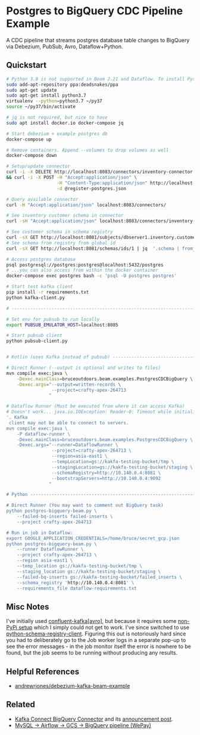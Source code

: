 # Postgres to BigQuery CDC Pipeline Example

A CDC pipeline that streams postgres database table changes to BigQuery via Debezium, PubSub, Avro, Dataflow+Python.

## Quickstart

```sh
# Python 3.8 is not supported in Beam 2.21 and Dataflow. To install Python 3.7 in Ubuntu 20.04 you can do:
sudo add-apt-repository ppa:deadsnakes/ppa
sudo apt-get update
sudo apt-get install python3.7
virtualenv --python=python3.7 ~/py37
source ~/py37/bin/activate

# jq is not required, but nice to have
sudo apt install docker.io docker-compose jq

# Start debezium + example postgres db
docker-compose up

# Remove containers. Append --volumes to drop volumes as well
docker-compose down

# Setup/update connector
curl -i -X DELETE http://localhost:8083/connectors/inventory-connector \
&& curl -i -X POST -H "Accept:application/json" \
                   -H "Content-Type:application/json" http://localhost:8083/connectors/ \
                   -d @register-postgres.json

# Query available connector
curl -H "Accept:application/json" localhost:8083/connectors/

# See inventory customer schema in connector
curl -sH "Accept:application/json" localhost:8083/connectors/inventory-connector | jq

# See customer schema in schema registry
curl -sX GET http://localhost:8081/subjects/dbserver1.inventory.customers-value/versions/1 | jq '.schema | fromjson'
# See schema from registry from global id
curl -sX GET http://localhost:8081/schemas/ids/1 | jq  '.schema | fromjson'

# Access postgres database
psql postgresql://postgres:postgres@localhost:5432/postgres
# ...you can also access from within the docker container
docker-compose exec postgres bash -c 'psql -U postgres postgres'

# Start test kafka client
pip install -r requirements.txt
python kafka-client.py

# -----------------------------------------------------------------------------------

# Set env for pubsub to run locally
export PUBSUB_EMULATOR_HOST=localhost:8085

# Start pubsub client
python pubsub-client.py


# Kotlin (uses Kafka instead of pubsub) ---------------------------------------------

# Direct Runner (--output is optional and writes to files)
mvn compile exec:java \
    -Dexec.mainClass=bruceoutdoors.beam.examples.PostgresCDCBigQuery \
    -Dexec.args="--output=written-records \
                 --project=crafty-apex-264713
                "

# Dataflow Runner (Must be executed from where it can access Kafka)
# Doesn't work... java.io.IOException: Reader-0: Timeout while initializing partition 'dbserver1.inventory.customers-0
'. Kafka
 client may not be able to connect to servers.
mvn compile exec:java \
    -P dataflow-runner \
    -Dexec.mainClass=bruceoutdoors.beam.examples.PostgresCDCBigQuery \
    -Dexec.args="--runner=DataflowRunner \
                 --project=crafty-apex-264713 \
                 --region=asia-east1 \
                 --tempLocation=gs://kakfa-testing-bucket/tmp \
                 --stagingLocation=gs://kakfa-testing-bucket/staging \
                 --schemaRegistry=http://10.140.0.4:8081 \
                 --bootstrapServers=http://10.140.0.4:9092
                "

# Python -----------------------------------------------------------------------------

# Direct Runner (You may want to comment out BigQuery task)
python postgres-bigquery-beam.py \
    --failed-bq-inserts failed-inserts \
    --project crafty-apex-264713

# Run in job in Dataflow:
export GOOGLE_APPLICATION_CREDENTIALS=/home/bruce/secret_gcp.json
python postgres-bigquery-beam.py \
    --runner DataflowRunner \
    --project crafty-apex-264713 \
    --region asia-east1 \
    --temp_location gs://kakfa-testing-bucket/tmp \
    --staging_location gs://kakfa-testing-bucket/staging \
    --failed-bq-inserts gs://kakfa-testing-bucket/failed_inserts \
    --schema_registry 'http://10.140.0.4:8081' \
    --requirements_file dataflow-requirements.txt

```

## Misc Notes

I've initially used [confluent-kafka[avro]](https://docs.confluent.io/current/clients/confluent-kafka-python/), but
 because it requires some [non-PyPi setup](https://beam.apache.org/documentation/sdks/python-pipeline-dependencies/) which I simply could not get to work. I've since switched to use [python-schema-registry-client](https://github.com/marcosschroh/python-schema-registry-client). Figuring this out is notoriously hard since you had to
  deliberately go to the Job worker logs in a separate pop-up to see the error messages - in the job monitor itself
   the error is nowhere to be found, but the job seems to be running without producing any results.

## Helpful References

- [andrewrjones/debezium-kafka-beam-example](https://github.com/andrewrjones/debezium-kafka-beam-example)

## Related

 - [Kafka Connect BigQuery Connector](https://github.com/wepay/kafka-connect-bigquery) and its [announcement post](https://wecode.wepay.com/posts/kafka-bigquery-connector).
 - [MySQL → Airflow → GCS → BigQuery pipeline (WePay)](https://wecode.wepay.com/posts/bigquery-wepay)
